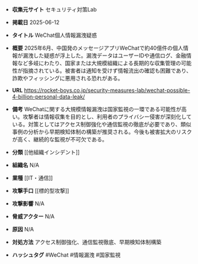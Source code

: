 - **収集元サイト**
セキュリティ対策Lab

- **掲載日**
2025-06-12

- **タイトル**
WeChat個人情報漏洩疑惑

- **概要**
2025年6月、中国発のメッセージアプリWeChatで約40億件の個人情報が漏洩した疑惑が浮上した。漏洩データはユーザーIDや通信ログ、金融情報など多岐にわたり、国家または大規模組織による長期的な収集管理の可能性が指摘されている。被害者は通知を受けず情報流出の確認も困難であり、詐欺やフィッシングに悪用される恐れがある。

- **URL**
https://rocket-boys.co.jp/security-measures-lab/wechat-possible-4-billion-personal-data-leak/

- **備考**
WeChatに関する大規模情報漏洩は国家監視の一環である可能性が高い。攻撃者は情報収集を目的とし、利用者のプライバシー侵害が深刻化している。対策としてはアクセス制御強化や通信監視の徹底が必要であり、類似事例の分析から早期検知体制の構築が推奨される。今後も被害拡大のリスクが高く、継続的な監視が不可欠である。

- **分類**
[[他組織インシデント]]

- **組織名**
N/A

- **業種**
[[IT・通信]]

- **攻撃手口**
[[標的型攻撃]]

- **攻撃影響**
N/A

- **脅威アクター**
N/A

- **原因**
N/A

- **対処方法**
アクセス制御強化、通信監視徹底、早期検知体制構築

- **ハッシュタグ**
#WeChat #情報漏洩 #国家監視
